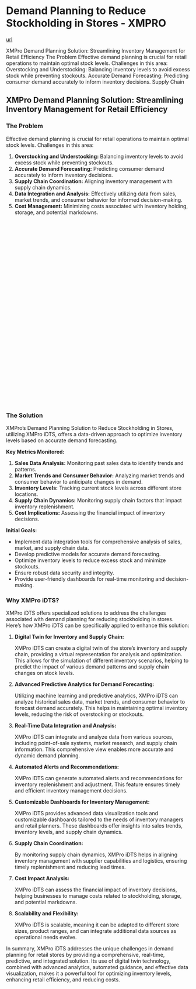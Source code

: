 # Demand Planning to Reduce Stockholding in Stores - XMPRO

[url](https://xmpro.com/solutions-library/other,use-cases/demand-planning-to-reduce-stockholding-in-stores/)


<div class="portfolio-top">

<div class="row page-wrapper">

<div class="large-12 col mb-0 pb-0">

<div class="portfolio-summary entry-summary">

<div class="row">

<div class="col col-fit pb-0">
XMPro Demand Planning Solution: Streamlining Inventory Management for Retail Efficiency The Problem Effective demand planning is crucial for retail operations to maintain optimal stock levels. Challenges in this area: Overstocking and Understocking: Balancing inventory levels to avoid excess stock while preventing stockouts. Accurate Demand Forecasting: Predicting consumer demand accurately to inform inventory decisions. Supply Chain
</div>
</div>
</div>
</div>
</div>

<div id="portfolio-content" role="main">

<div class="portfolio-inner">

<div class="row" id="row-2032883428">

<div class="col small-12 large-12" id="col-1674580083">

<div class="col-inner">

<div class="row" id="row-629485119">

<div class="col small-12 large-12" id="col-280925180">

<div class="col-inner">
<h2>XMPro Demand Planning Solution: Streamlining Inventory Management for Retail Efficiency</h2>
</div>
</div>
</div>

<div class="row" id="row-47975780">

<div class="col medium-6 small-12 large-6" id="col-1341105160">

<div class="col-inner">
<h3>The Problem</h3>
<p>Effective demand planning is crucial for retail operations to maintain optimal stock levels. Challenges in this area:</p>
<ol>
<li><strong>Overstocking and Understocking:</strong> Balancing inventory levels to avoid excess stock while preventing stockouts.</li>
<li><strong>Accurate Demand Forecasting:</strong> Predicting consumer demand accurately to inform inventory decisions.</li>
<li><strong>Supply Chain Coordination:</strong> Aligning inventory management with supply chain dynamics.</li>
<li><strong>Data Integration and Analysis:</strong> Effectively utilizing data from sales, market trends, and consumer behavior for informed decision-making.</li>
<li><strong>Cost Management:</strong> Minimizing costs associated with inventory holding, storage, and potential markdowns.</li>
</ol>
</div>
</div>

<div class="col medium-6 small-12 large-6" id="col-1919091635">

<div class="col-inner">

<div class="banner has-hover" id="banner-1410384215">

<div class="banner-inner fill">

<div class="banner-bg fill">

<div class="bg fill bg-fill"></div>
</div>

<div class="banner-layers container">

<div class="fill banner-link"></div>

<div class="text-box banner-layer x50 md-x50 lg-x50 y50 md-y50 lg-y50 res-text" id="text-box-1176510121">

<div class="text-box-content text dark">

<div class="text-inner text-center">
</div>
</div>
<style>
#text-box-1176510121 {
  width: 60%;
}
#text-box-1176510121 .text-box-content {
  font-size: 100%;
}
</style>
</div>
</div>
</div>
<style>
#banner-1410384215 {
  padding-top: 500px;
}
#banner-1410384215 .bg.bg-loaded {
  background-image: url(https://xmpro.com/wp-content/uploads/2020/04/21.jpg);
}
</style>
</div>
</div>
</div>
</div>

<div class="row" id="row-1742219226">

<div class="col small-12 large-12" id="col-1055053884">

<div class="col-inner">
<h3>The Solution</h3>
<p>XMPro’s Demand Planning Solution to Reduce Stockholding in Stores, utilizing XMPro iDTS, offers a data-driven approach to optimize inventory levels based on accurate demand forecasting.</p>
<p><strong>Key Metrics Monitored:</strong></p>
<ol>
<li><strong>Sales Data Analysis:</strong> Monitoring past sales data to identify trends and patterns.</li>
<li><strong>Market Trends and Consumer Behavior:</strong> Analyzing market trends and consumer behavior to anticipate changes in demand.</li>
<li><strong>Inventory Levels:</strong> Tracking current stock levels across different store locations.</li>
<li><strong>Supply Chain Dynamics:</strong> Monitoring supply chain factors that impact inventory replenishment.</li>
<li><strong>Cost Implications:</strong> Assessing the financial impact of inventory decisions.</li>
</ol>
<p><strong>Initial Goals:</strong></p>
<ul>
<li>Implement data integration tools for comprehensive analysis of sales, market, and supply chain data.</li>
<li>Develop predictive models for accurate demand forecasting.</li>
<li>Optimize inventory levels to reduce excess stock and minimize stockouts.</li>
<li>Ensure robust data security and integrity.</li>
<li>Provide user-friendly dashboards for real-time monitoring and decision-making.</li>
</ul>
</div>
</div>
</div>
<h3>Why XMPro iDTS?</h3>
<p>XMPro iDTS offers specialized solutions to address the challenges associated with demand planning for reducing stockholding in stores. Here’s how XMPro iDTS can be specifically applied to enhance this solution:</p>
<ol>
<li>
<p><strong>Digital Twin for Inventory and Supply Chain:</strong></p>
<p>XMPro iDTS can create a digital twin of the store’s inventory and supply chain, providing a virtual representation for analysis and optimization. This allows for the simulation of different inventory scenarios, helping to predict the impact of various demand patterns and supply chain changes on stock levels.</p></li>
<li>
<p><strong>Advanced Predictive Analytics for Demand Forecasting:</strong></p>
<p>Utilizing machine learning and predictive analytics, XMPro iDTS can analyze historical sales data, market trends, and consumer behavior to forecast demand accurately. This helps in maintaining optimal inventory levels, reducing the risk of overstocking or stockouts.</p></li>
<li>
<p><strong>Real-Time Data Integration and Analysis:</strong></p>
<p>XMPro iDTS can integrate and analyze data from various sources, including point-of-sale systems, market research, and supply chain information. This comprehensive view enables more accurate and dynamic demand planning.</p></li>
<li>
<p><strong>Automated Alerts and Recommendations:</strong></p>
<p>XMPro iDTS can generate automated alerts and recommendations for inventory replenishment and adjustment. This feature ensures timely and efficient inventory management decisions.</p></li>
<li>
<p><strong>Customizable Dashboards for Inventory Management:</strong></p>
<p>XMPro iDTS provides advanced data visualization tools and customizable dashboards tailored to the needs of inventory managers and retail planners. These dashboards offer insights into sales trends, inventory levels, and supply chain dynamics.</p></li>
<li>
<p><strong>Supply Chain Coordination:</strong></p>
<p>By monitoring supply chain dynamics, XMPro iDTS helps in aligning inventory management with supplier capabilities and logistics, ensuring timely replenishment and reducing lead times.</p></li>
<li>
<p><strong>Cost Impact Analysis:</strong></p>
<p>XMPro iDTS can assess the financial impact of inventory decisions, helping businesses to manage costs related to stockholding, storage, and potential markdowns.</p></li>
<li>
<p><strong>Scalability and Flexibility:</strong></p>
<p>XMPro iDTS is scalable, meaning it can be adapted to different store sizes, product ranges, and can integrate additional data sources as operational needs evolve.</p></li>
</ol>
<p>In summary, XMPro iDTS addresses the unique challenges in demand planning for retail stores by providing a comprehensive, real-time, predictive, and integrated solution. Its use of digital twin technology, combined with advanced analytics, automated guidance, and effective data visualization, makes it a powerful tool for optimizing inventory levels, enhancing retail efficiency, and reducing costs.</p>
</div>
</div>
</div>
</div>
</div>
</div>